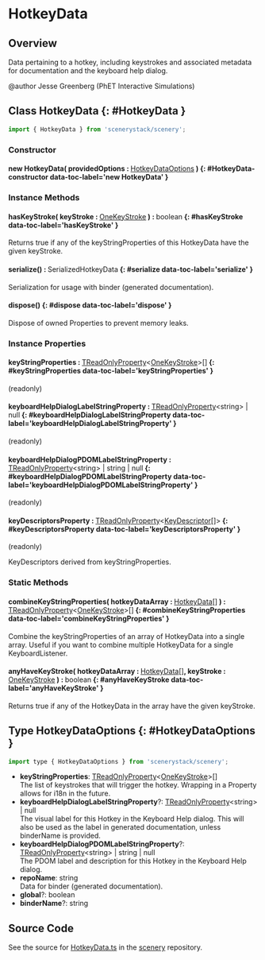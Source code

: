 # HotkeyData

## Overview

Data pertaining to a hotkey, including keystrokes and associated metadata for documentation and the keyboard help
dialog.

@author Jesse Greenberg (PhET Interactive Simulations)

## Class HotkeyData {: #HotkeyData }


```js
import { HotkeyData } from 'scenerystack/scenery';
```
### Constructor

#### new HotkeyData( providedOptions : <span style="font-weight: 400;">[HotkeyDataOptions](../scenery/HotkeyData.md#HotkeyDataOptions)</span> ) {: #HotkeyData-constructor data-toc-label='new HotkeyData' }

### Instance Methods

#### hasKeyStroke( keyStroke : <span style="font-weight: 400;">[OneKeyStroke](../scenery/KeyDescriptor.md#OneKeyStroke)</span> ) : <span style="font-weight: 400;"><span style="color: hsla(calc(var(--md-hue) + 180deg),80%,40%,1);">boolean</span></span> {: #hasKeyStroke data-toc-label='hasKeyStroke' }

Returns true if any of the keyStringProperties of this HotkeyData have the given keyStroke.

#### serialize() : <span style="font-weight: 400;">SerializedHotkeyData</span> {: #serialize data-toc-label='serialize' }

Serialization for usage with binder (generated documentation).

#### dispose() {: #dispose data-toc-label='dispose' }

Dispose of owned Properties to prevent memory leaks.

### Instance Properties

#### keyStringProperties : <span style="font-weight: 400;">[TReadOnlyProperty](../axon/TReadOnlyProperty.md)&lt;[OneKeyStroke](../scenery/KeyDescriptor.md#OneKeyStroke)&gt;[]</span> {: #keyStringProperties data-toc-label='keyStringProperties' }

(readonly)

#### keyboardHelpDialogLabelStringProperty : <span style="font-weight: 400;">[TReadOnlyProperty](../axon/TReadOnlyProperty.md)&lt;<span style="color: hsla(calc(var(--md-hue) + 180deg),80%,40%,1);">string</span>&gt; | <span style="color: hsla(calc(var(--md-hue) + 180deg),80%,40%,1);">null</span></span> {: #keyboardHelpDialogLabelStringProperty data-toc-label='keyboardHelpDialogLabelStringProperty' }

(readonly)

#### keyboardHelpDialogPDOMLabelStringProperty : <span style="font-weight: 400;">[TReadOnlyProperty](../axon/TReadOnlyProperty.md)&lt;<span style="color: hsla(calc(var(--md-hue) + 180deg),80%,40%,1);">string</span>&gt; | <span style="color: hsla(calc(var(--md-hue) + 180deg),80%,40%,1);">string</span> | <span style="color: hsla(calc(var(--md-hue) + 180deg),80%,40%,1);">null</span></span> {: #keyboardHelpDialogPDOMLabelStringProperty data-toc-label='keyboardHelpDialogPDOMLabelStringProperty' }

(readonly)

#### keyDescriptorsProperty : <span style="font-weight: 400;">[TReadOnlyProperty](../axon/TReadOnlyProperty.md)&lt;[KeyDescriptor](../scenery/KeyDescriptor.md)[]&gt;</span> {: #keyDescriptorsProperty data-toc-label='keyDescriptorsProperty' }

(readonly)

KeyDescriptors derived from keyStringProperties.

### Static Methods

#### combineKeyStringProperties( hotkeyDataArray : <span style="font-weight: 400;">[HotkeyData](../scenery/HotkeyData.md)[]</span> ) : <span style="font-weight: 400;">[TReadOnlyProperty](../axon/TReadOnlyProperty.md)&lt;[OneKeyStroke](../scenery/KeyDescriptor.md#OneKeyStroke)&gt;[]</span> {: #combineKeyStringProperties data-toc-label='combineKeyStringProperties' }

Combine the keyStringProperties of an array of HotkeyData into a single array. Useful if you want to combine
multiple HotkeyData for a single KeyboardListener.

#### anyHaveKeyStroke( hotkeyDataArray : <span style="font-weight: 400;">[HotkeyData](../scenery/HotkeyData.md)[]</span>, keyStroke : <span style="font-weight: 400;">[OneKeyStroke](../scenery/KeyDescriptor.md#OneKeyStroke)</span> ) : <span style="font-weight: 400;"><span style="color: hsla(calc(var(--md-hue) + 180deg),80%,40%,1);">boolean</span></span> {: #anyHaveKeyStroke data-toc-label='anyHaveKeyStroke' }

Returns true if any of the HotkeyData in the array have the given keyStroke.



## Type HotkeyDataOptions {: #HotkeyDataOptions }


```js
import type { HotkeyDataOptions } from 'scenerystack/scenery';
```


- **keyStringProperties**: [TReadOnlyProperty](../axon/TReadOnlyProperty.md)&lt;[OneKeyStroke](../scenery/KeyDescriptor.md#OneKeyStroke)&gt;[]
<br>  The list of keystrokes that will trigger the hotkey. Wrapping in a Property allows for i18n in the future.
- **keyboardHelpDialogLabelStringProperty**?: [TReadOnlyProperty](../axon/TReadOnlyProperty.md)&lt;<span style="color: hsla(calc(var(--md-hue) + 180deg),80%,40%,1);">string</span>&gt; | <span style="color: hsla(calc(var(--md-hue) + 180deg),80%,40%,1);">null</span>
<br>  The visual label for this Hotkey in the Keyboard Help dialog. This will also be used as the label in
  generated documentation, unless binderName is provided.
- **keyboardHelpDialogPDOMLabelStringProperty**?: [TReadOnlyProperty](../axon/TReadOnlyProperty.md)&lt;<span style="color: hsla(calc(var(--md-hue) + 180deg),80%,40%,1);">string</span>&gt; | <span style="color: hsla(calc(var(--md-hue) + 180deg),80%,40%,1);">string</span> | <span style="color: hsla(calc(var(--md-hue) + 180deg),80%,40%,1);">null</span>
<br>  The PDOM label and description for this Hotkey in the Keyboard Help dialog.
- **repoName**: <span style="color: hsla(calc(var(--md-hue) + 180deg),80%,40%,1);">string</span>
<br>  Data for binder (generated documentation).
- **global**?: <span style="color: hsla(calc(var(--md-hue) + 180deg),80%,40%,1);">boolean</span>
- **binderName**?: <span style="color: hsla(calc(var(--md-hue) + 180deg),80%,40%,1);">string</span>




## Source Code

See the source for [HotkeyData.ts](https://github.com/phetsims/scenery/blob/main/js/input/HotkeyData.ts) in the [scenery](https://github.com/phetsims/scenery) repository.
